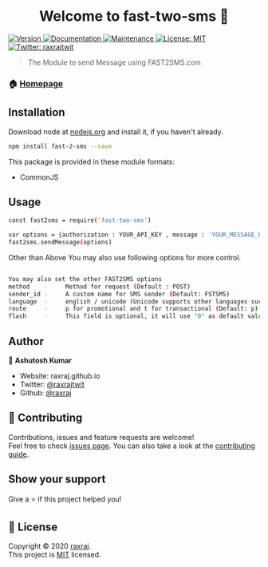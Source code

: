 <h1 align="center">Welcome to fast-two-sms 👋</h1>
<p>
  <a href="https://www.npmjs.com/package/fast-two-sms" target="_blank">
    <img alt="Version" src="https://img.shields.io/npm/v/fast-two-sms.svg">
  </a>
  <a href="https://github.com/raxraj/fast2sms#readme" target="_blank">
    <img alt="Documentation" src="https://img.shields.io/badge/documentation-yes-brightgreen.svg" />
  </a>
  <a href="https://github.com/raxraj/fast2sms/graphs/commit-activity" target="_blank">
    <img alt="Maintenance" src="https://img.shields.io/badge/Maintained%3F-yes-green.svg" />
  </a>
  <a href="https://github.com/raxraj/fast2sms/blob/master/LICENSE" target="_blank">
    <img alt="License: MIT" src="https://img.shields.io/github/license/raxraj/fast-two-sms" />
  </a>
  <a href="https://twitter.com/raxrajtwit" target="_blank">
    <img alt="Twitter: raxrajtwit" src="https://img.shields.io/twitter/follow/raxrajtwit.svg?style=social" />
  </a>
</p>

> The Module to send Message using FAST2SMS.com

### 🏠 [Homepage](https://github.com/raxraj/fast2sms#readme)


## Installation
Download node at [nodejs.org](http://nodejs.org) and install it, if you haven't already.

```sh
npm install fast-2-sms --save
```

This package is provided in these module formats:

- CommonJS

## Usage

```sh
const fast2sms = require('fast-two-sms')

var options = {authorization : YOUR_API_KEY , message : 'YOUR_MESSAGE_HERE' ,  numbers : ['9999999999','8888888888']} 
fast2sms.sendMessage(options)

```

Other than Above You may also use following options for more control.

```sh

You may also set the other FAST2SMS options 
method    -     Method for request (Default : POST)
sender_id -     A custom name for SMS sender (Default: FSTSMS)
language  -     english / unicode (Unicode supports other languages such as Hindi) (Default: english)
route     -     p for promotional and t for transactional (Default: p)
flash     -     This field is optional, it will use "0" as default value or you can set to "1" for sending flash message. 

```
## Author

👤 **Ashutosh Kumar**

* Website: raxraj.github.io
* Twitter: [@raxrajtwit](https://twitter.com/raxrajtwit)
* Github: [@raxraj](https://github.com/raxraj)

## 🤝 Contributing

Contributions, issues and feature requests are welcome!<br />Feel free to check [issues page](https://github.com/raxraj/fast2sms/issues). You can also take a look at the [contributing guide](https://github.com/raxraj/fast2sms/blob/master/CONTRIBUTING.md).

## Show your support

Give a ⭐️ if this project helped you!

## 📝 License

Copyright © 2020 [raxraj](https://github.com/raxraj).<br />
This project is [MIT](https://github.com/raxraj/fast2sms/blob/master/LICENSE) licensed.
